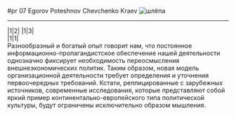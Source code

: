 
#pr 07 Egorov Poteshnov Chevchenko Kraev
![шлёпа](https://github.com/user-attachments/assets/e93be164-7156-4abd-8b5f-bc071c2e2899 "OwO")
____
|1|2|
|1|3|       
|1|1|       
Разнообразный и богатый опыт говорит нам, что постоянное информационно-пропагандистское обеспечение нашей деятельности однозначно фиксирует необходимость переосмысления внешнеэкономических политик. Таким образом, новая модель организационной деятельности требует определения и уточнения первоочередных требований. Кстати, реплицированные с зарубежных источников, современные исследования, которые представляют собой яркий пример континентально-европейского типа политической культуры, будут ограничены исключительно образом мышления.
